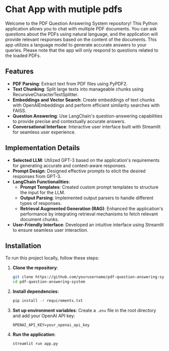 # Chat App with mutiple pdfs

Welcome to the PDF Question Answering System repository! This Python application allows you to chat with multiple PDF documents. You can ask questions about the PDFs using natural language, and the application will provide relevant responses based on the content of the documents. This app utilizes a language model to generate accurate answers to your queries. Please note that the app will only respond to questions related to the loaded PDFs.

## Features
- **PDF Parsing**: Extract text from PDF files using PyPDF2.
- **Text Chunking**: Split large texts into manageable chunks using RecursiveCharacterTextSplitter.
- **Embeddings and Vector Search**: Create embeddings of text chunks with OpenAIEmbeddings and perform efficient similarity searches with FAISS.
- **Question Answering**: Use LangChain's question-answering capabilities to provide precise and contextually accurate answers.
- **Conversational Interface**: Interactive user interface built with Streamlit for seamless user experience.


## Implementation Details

- **Selected LLM**: Utilized GPT-3 based on the application's requirements for generating accurate and context-aware responses.
- **Prompt Design**: Designed effective prompts to elicit the desired responses from GPT-3.
- **LangChain Functionalities**:
  - **Prompt Templates**: Created custom prompt templates to structure the input for the LLM.
  - **Output Parsing**: Implemented output parsers to handle different types of responses.
  - **Retrieval Augmented Generation (RAG)**: Enhanced the application's performance by integrating retrieval mechanisms to fetch relevant document chunks.
- **User-Friendly Interface**: Developed an intuitive interface using Streamlit to ensure seamless user interaction.


## Installation

To run this project locally, follow these steps:

1. **Clone the repository**:
    ```bash
    git clone https://github.com/yourusername/pdf-question-answering-system.git
    cd pdf-question-answering-system
    ```

2. **Install dependencies**:
    ```bash
    pip install -r requirements.txt
    ```

3. **Set up environment variables**:
    Create a `.env` file in the root directory and add your OpenAI API key:
    ```
    OPENAI_API_KEY=your_openai_api_key
    ```

4. **Run the application**:
    ```bash
    streamlit run app.py
    ```
